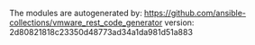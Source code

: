 The modules are autogenerated by:
https://github.com/ansible-collections/vmware_rest_code_generator
version: 2d80821818c23350d48773ad34a1da981d51a883
